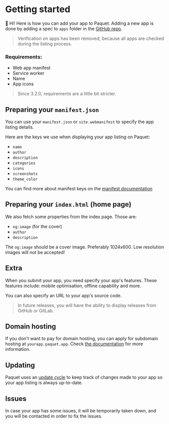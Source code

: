 # Getting started

:wave: Hi! Here is how you can add your app to Paquet. Adding
a new app is done by adding a spec to `apps` folder in the
[GitHub repo](https://github.com/notangelmario/paquet).

> Verification on apps has been removed, because all apps are checked
> during the listing process.

### Requirements:
* Web app manifest
* Service worker
* Name
* App icons

> Since 3.2.0, requirements are a little bit stricter.

## Preparing your `manifest.json`

You can use your `manifest.json` or `site.webmanifest` to specify the app listing
details.

Here are the keys we use when displaying your app listing on Paquet:

* `name`
* `author`
* `description`
* `categories`
* `icons`
* `screenshots`
* `theme_color`

You can find more about manifest keys on the [manifest documentation](/docs/manifest.md)

## Preparing your `index.html` (home page)

We also fetch some properties from the index page. Those are:
* `og:image` (for the cover)
* `author`
* `description`

The `og:image` should be a cover image. Preferably 1024x600. Low resolution images will not be accepted!

## Extra

When you submit your app, you need specify your app's features. These features include:
mobile optimisation, offline capability and more.

You can also specify an URL to your app's source code.

> In future releases, you will have the ability to display releases from
GitHub or GitLab.

## Domain hosting

If you don't want to pay for domain hosting, you can apply for
subdomain hosting at `yourapp.paquet.app`. Check [the documentation](/docs/hosting.md)
for more information.

## Updating

Paquet uses an [update cycle](/docs/updating.md) to keep track of changes made to your app
so your app listing is always up-to-date.

## Issues

In case your app has some issues, it will be temporarily taken down, and you will be contacted
in order to fix the issues.
